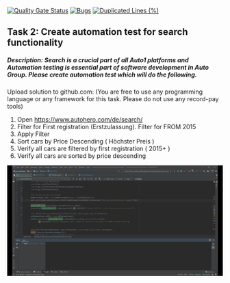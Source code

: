 [![Quality Gate Status](https://sonarcloud.io/api/project_badges/measure?project=ekorab_qa_challenge&metric=alert_status)](https://sonarcloud.io/dashboard?id=ekorab_qa_challenge)
[![Bugs](https://sonarcloud.io/api/project_badges/measure?project=ekorab_qa_challenge&metric=bugs)](https://sonarcloud.io/dashboard?id=ekorab_qa_challenge)
[![Duplicated Lines (%)](https://sonarcloud.io/api/project_badges/measure?project=ekorab_qa_challenge&metric=duplicated_lines_density)](https://sonarcloud.io/dashboard?id=ekorab_qa_challenge)

## Task 2: Create automation test for search functionality
##### Description: Search is a crucial part of all Auto1 platforms and Automation testing is essential part of software development in Auto Group. Please create automation test which will do the following.
Upload solution to github.com: (You are free to use any programming language or any
framework for this task. Please do not use any record-pay tools)

1. Open https://www.autohero.com/de/search/
2. Filter for First registration (Erstzulassung). Filter for FROM 2015
3. Apply Filter
4. Sort cars by Price Descending ( Höchster Preis )
5. Verify all cars are filtered by first registration ( 2015+ )
6. Verify all cars are sorted by price descending


![Demo](https://github.com/ekorab/qa_challenge/blob/master/demo.gif)






